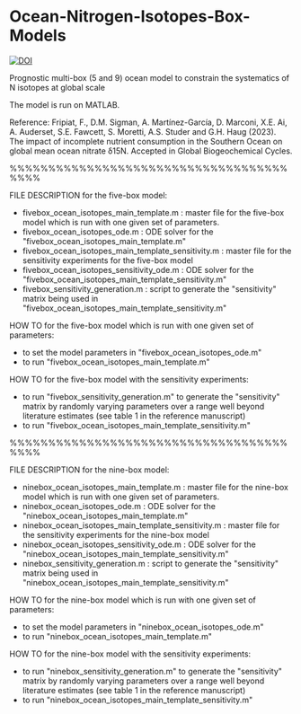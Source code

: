 # Ocean-Nitrogen-Isotopes-Box-Models

[![DOI](https://zenodo.org/badge/581607609.svg)](https://zenodo.org/badge/latestdoi/581607609)

Prognostic multi-box (5 and 9) ocean model to constrain the systematics of N isotopes at global scale 

The model is run on MATLAB. 

Reference:
Fripiat, F., D.M. Sigman, A. Martínez-García, D. Marconi, X.E. Ai, A. Auderset, S.E. Fawcett, S. Moretti, A.S. Studer and G.H. Haug (2023). The impact of incomplete nutrient consumption in the Southern Ocean on global mean ocean nitrate δ15N. Accepted in Global Biogeochemical Cycles. 

%%%%%%%%%%%%%%%%%%%%%%%%%%%%%%%%%%%%%%%%

FILE DESCRIPTION for the five-box model:

- fivebox_ocean_isotopes_main_template.m : master file for the five-box model which is run with one given set of parameters.
- fivebox_ocean_isotopes_ode.m : ODE solver for the "fivebox_ocean_isotopes_main_template.m"
- fivebox_ocean_isotopes_main_template_sensitivity.m : master file for the sensitivity experiments for the five-box model 
- fivebox_ocean_isotopes_sensitivity_ode.m : ODE solver for the "fivebox_ocean_isotopes_main_template_sensitivity.m"
- fivebox_sensitivity_generation.m : script to generate the "sensitivity" matrix being used in "fivebox_ocean_isotopes_main_template_sensitivity.m"


HOW TO for the five-box model which is run with one given set of parameters:
- to set the model parameters in "fivebox_ocean_isotopes_ode.m"
- to run "fivebox_ocean_isotopes_main_template.m"

HOW TO for the five-box model with the sensitivity experiments:
- to run "fivebox_sensitivity_generation.m" to generate the "sensitivity" matrix by randomly varying parameters over a range well beyond literature estimates 
(see table 1 in the reference manuscript)
- to run "fivebox_ocean_isotopes_main_template_sensitivity.m"

%%%%%%%%%%%%%%%%%%%%%%%%%%%%%%%%%%%%%%%%

FILE DESCRIPTION for the nine-box model:

- ninebox_ocean_isotopes_main_template.m : master file for the nine-box model which is run with one given set of parameters.
- ninebox_ocean_isotopes_ode.m : ODE solver for the "ninebox_ocean_isotopes_main_template.m"
- ninebox_ocean_isotopes_main_template_sensitivity.m : master file for the sensitivity experiments for the nine-box model 
- ninebox_ocean_isotopes_sensitivity_ode.m : ODE solver for the "ninebox_ocean_isotopes_main_template_sensitivity.m"
- ninebox_sensitivity_generation.m : script to generate the "sensitivity" matrix being used in "ninebox_ocean_isotopes_main_template_sensitivity.m"


HOW TO for the nine-box model which is run with one given set of parameters:
- to set the model parameters in "ninebox_ocean_isotopes_ode.m"
- to run "ninebox_ocean_isotopes_main_template.m"

HOW TO for the nine-box model with the sensitivity experiments:
- to run "ninebox_sensitivity_generation.m" to generate the "sensitivity" matrix by randomly varying parameters over a range well beyond literature estimates 
(see table 1 in the reference manuscript)
- to run "ninebox_ocean_isotopes_main_template_sensitivity.m"
